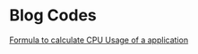 # Blog Codes
[Formula to calculate CPU Usage of a application](https://medium.com/@sanketputhane/formula-to-calculate-cpu-usage-of-a-application-207fdd1a3ec6)
